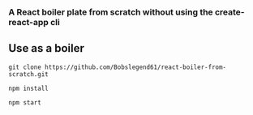 ### A React boiler plate from scratch without using the create-react-app cli

## Use as a boiler

```
git clone https://github.com/Bobslegend61/react-boiler-from-scratch.git

npm install

npm start

```